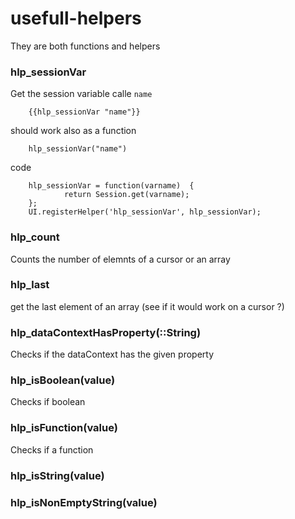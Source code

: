 # usefull-helpers

They are both functions and helpers

### hlp_sessionVar

Get the session variable calle `name`

        {{hlp_sessionVar "name"}}

should work also as a function

        hlp_sessionVar("name")
        
code

        hlp_sessionVar = function(varname)  {
                return Session.get(varname);
        };
        UI.registerHelper('hlp_sessionVar', hlp_sessionVar);

### hlp_count

Counts the number of elemnts of a cursor or an array


### hlp_last

get the last element of an array (see if it would work on a cursor ?)

### hlp_dataContextHasProperty(::String)

Checks if the dataContext has the given property

### hlp_isBoolean(value)

Checks if boolean

### hlp_isFunction(value)

Checks if a function

### hlp_isString(value)

### hlp_isNonEmptyString(value)
